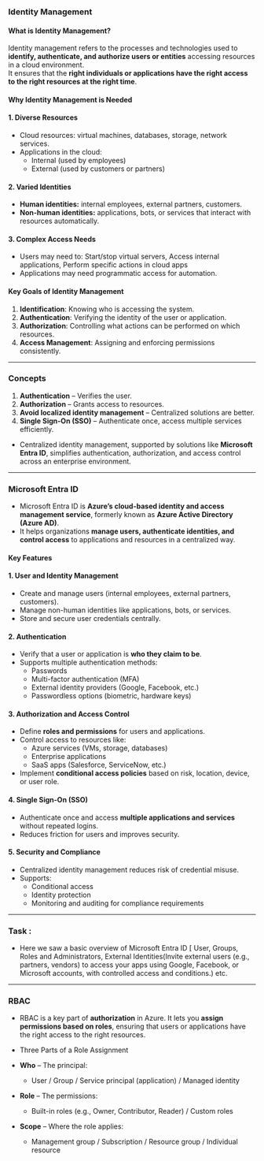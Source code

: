 ### Identity Management

#### What is Identity Management?
Identity management refers to the processes and technologies used to **identify, authenticate, and authorize users or entities** accessing resources in a cloud environment.  
It ensures that the **right individuals or applications have the right access to the right resources at the right time**.

#### Why Identity Management is Needed

#### 1. Diverse Resources
- Cloud resources: virtual machines, databases, storage, network services.
- Applications in the cloud: 
  - Internal (used by employees) 
  - External (used by customers or partners)

#### 2. Varied Identities
- **Human identities:** internal employees, external partners, customers.
- **Non-human identities:** applications, bots, or services that interact with resources automatically.

#### 3. Complex Access Needs
- Users may need to: Start/stop virtual servers, Access internal applications, Perform specific actions in cloud apps
- Applications may need programmatic access for automation.

#### Key Goals of Identity Management
1. **Identification**: Knowing who is accessing the system.  
2. **Authentication**: Verifying the identity of the user or application.  
3. **Authorization**: Controlling what actions can be performed on which resources.  
4. **Access Management**: Assigning and enforcing permissions consistently.  

---

### **Concepts**
1. **Authentication** – Verifies the user.  
2. **Authorization** – Grants access to resources.  
3. **Avoid localized identity management** – Centralized solutions are better.  
4. **Single Sign-On (SSO)** – Authenticate once, access multiple services efficiently.  

- Centralized identity management, supported by solutions like **Microsoft Entra ID**, simplifies authentication, authorization, and access control across an enterprise environment.

--- 

### Microsoft Entra ID

- Microsoft Entra ID is **Azure’s cloud-based identity and access management service**, formerly known as **Azure Active Directory (Azure AD)**.  
- It helps organizations **manage users, authenticate identities, and control access** to applications and resources in a centralized way.

#### **Key Features**

#### 1. **User and Identity Management**
- Create and manage users (internal employees, external partners, customers).  
- Manage non-human identities like applications, bots, or services.  
- Store and secure user credentials centrally.

#### 2. **Authentication**
- Verify that a user or application is **who they claim to be**.  
- Supports multiple authentication methods:
  - Passwords
  - Multi-factor authentication (MFA)
  - External identity providers (Google, Facebook, etc.)
  - Passwordless options (biometric, hardware keys)

#### 3. **Authorization and Access Control**
- Define **roles and permissions** for users and applications.  
- Control access to resources like:
  - Azure services (VMs, storage, databases)
  - Enterprise applications
  - SaaS apps (Salesforce, ServiceNow, etc.)
- Implement **conditional access policies** based on risk, location, device, or user role.

#### 4. **Single Sign-On (SSO)**
- Authenticate once and access **multiple applications and services** without repeated logins.  
- Reduces friction for users and improves security.

#### 5. **Security and Compliance**
- Centralized identity management reduces risk of credential misuse.  
- Supports:
  - Conditional access
  - Identity protection
  - Monitoring and auditing for compliance requirements

---

### Task : 
- Here we saw a basic overview of Microsoft Entra ID [ User, Groups, Roles and Administrators, External Identities(Invite external users (e.g., partners, vendors) to access your apps using Google, Facebook, or Microsoft accounts, with controlled access and conditions.) etc.

---

### RBAC 

- RBAC is a key part of **authorization** in Azure. It lets you **assign permissions based on roles**, ensuring that users or applications have the right access to the right resources.
- Three Parts of a Role Assignment

- **Who** – The principal:
   - User / Group / Service principal (application) / Managed identity  

- **Role** – The permissions:
   - Built-in roles (e.g., Owner, Contributor, Reader) / Custom roles  

- **Scope** – Where the role applies:
   - Management group / Subscription / Resource group / Individual resource  

